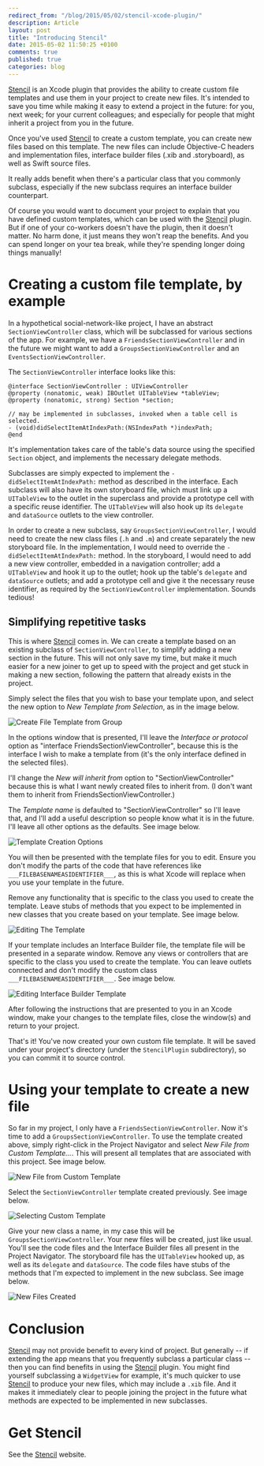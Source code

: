 ```yaml
---
redirect_from: "/blog/2015/05/02/stencil-xcode-plugin/"
description: Article
layout: post
title: "Introducing Stencil"
date: 2015-05-02 11:50:25 +0100
comments: true
published: true
categories: blog
---
```


[Stencil](/stencil-xcode-plugin/) is an Xcode plugin that provides the ability to create custom file templates and use them in your project to create new files. It's intended to save you time while making it easy to extend a project in the future: for you, next week; for your current colleagues; and especially for people that might inherit a project from you in the future.

Once you've used [Stencil](/stencil-xcode-plugin/) to create a custom template, you can create new files based on this template. The new files can include Objective-C headers and implementation files, interface builder files (.xib and .storyboard), as well as Swift source files.

It really adds benefit when there's a particular class that you commonly subclass, especially if the new subclass requires an interface builder counterpart.

Of course you would want to document your project to explain that you have defined custom templates, which can be used with the [Stencil](/stencil-xcode-plugin/) plugin. But if one of your co-workers doesn't have the plugin, then it doesn't matter. No harm done, it just means they won't reap the benefits. And you can spend longer on your tea break, while they're spending longer doing things manually!

<!-- More -->

# Creating a custom file template, by example

In a hypothetical social-network-like project, I have an abstract `SectionViewController` class, which will be subclassed for various sections of the app. For example, we have a `FriendsSectionViewController` and in the future we might want to add a `GroupsSectionViewController` and an `EventsSectionViewController`.

The `SectionViewController` interface looks like this:

```objc
@interface SectionViewController : UIViewController
@property (nonatomic, weak) IBOutlet UITableView *tableView;
@property (nonatomic, strong) Section *section;

// may be implemented in subclasses, invoked when a table cell is selected.
- (void)didSelectItemAtIndexPath:(NSIndexPath *)indexPath;
@end
```

It's implementation takes care of the table's data source using the specified `Section` object, and implements the necessary delegate methods.

Subclasses are simply expected to implement the `-didSelectItemAtIndexPath:` method as described in the interface. Each subclass will also have its own storyboard file, which must link up a `UITableView` to the outlet in the superclass and provide a prototype cell with a specific reuse identifier. The `UITableView` will also hook up its `delegate` and `dataSource` outlets to the view controller.

In order to create a new subclass, say `GroupsSectionViewController`, I would need to create the new class files (`.h` and `.m`) and create separately the new storyboard file. In the implementation, I would need to override the `-didSelectItemAtIndexPath:` method. In the storyboard, I would need to add a new view controller, embedded in a navigation controller; add a `UITableView` and hook it up to the outlet; hook up the table's `delegate` and `dataSource` outlets; and add a prototype cell and give it the necessary reuse identifier, as required by the `SectionViewController` implementation. Sounds tedious!

## Simplifying repetitive tasks

This is where [Stencil](/stencil-xcode-plugin/) comes in. We can create a template based on an existing subclass of `SectionViewController`, to simplify adding a new section in the future. This will not only save my time, but make it much easier for a new joiner to get up to speed with the project and get stuck in making a new section, following the pattern that already exists in the project.

Simply select the files that you wish to base your template upon, and select the new option to _New Template from Selection_, as in the image below.

<img src="/assets/images/stencil/create-new-template.jpg" align="center" alt="Create File Template from Group"/>

In the options window that is presented, I'll leave the _Interface or protocol_ option as "interface FriendsSectionViewController", because this is the interface I wish to make a template from (it's the only interface defined in the selected files).

I'll change the _New will inherit from_ option to "SectionViewController" because this is what I want newly created files to inherit from. (I don't want them to inherit from FriendsSectionViewController.)

The _Template name_ is defaulted to "SectionViewController" so I'll leave that, and I'll add a useful description so people know what it is in the future. I'll leave all other options as the defaults. See image below.

<img src="/assets/images/stencil/create-template-options.jpg" align="center" alt="Template Creation Options"/>

You will then be presented with the template files for you to edit. Ensure you don't modify the parts of the code that have references like `___FILEBASENAMEASIDENTIFIER___`, as this is what Xcode will replace when you use your template in the future.

Remove any functionality that is specific to the class you used to create the template. Leave stubs of methods that you expect to be implemented in new classes that you create based on your template. See image below.

<img src="/assets/images/stencil/editing-new-template.jpg" align="center" alt="Editing The Template"/>

If your template includes an Interface Builder file, the template file will be presented in a separate window. Remove any views or controllers that are specific to the class you used to create the template. You can leave outlets connected and don't modify the custom class `___FILEBASENAMEASIDENTIFIER___`. See image below.

<img src="/assets/images/stencil/editing-ui-template.jpg" align="center" alt="Editing Interface Builder Template"/>

After following the instructions that are presented to you in an Xcode window, make your changes to the template files, close the window(s) and return to your project.

That's it! You've now created your own custom file template. It will be saved under your project's directory (under the `StencilPlugin` subdirectory), so you can commit it to source control.

# Using your template to create a new file

So far in my project, I only have a `FriendsSectionViewController`. Now it's time to add a `GroupsSectionViewController`. To use the template created above, simply right-click in the Project Navigator and select _New File from Custom Template..._. This will present all templates that are associated with this project. See image below.

<img src="/images/stencil/new-from-template.jpg" align="center" alt="New File from Custom Template"/>

Select the `SectionViewController` template created previously. See image below.

<img src="/images/stencil/select-custom-template.jpg" align="center" alt="Selecting Custom Template"/>

Give your new class a name, in my case this will be `GroupsSectionViewController`. Your new files will be created, just like usual. You'll see the code files and the Interface Builder files all present in the Project Navigator. The storyboard file has the `UITableView` hooked up, as well as its `delegate` and `dataSource`. The code files have stubs of the methods that I'm expected to implement in the new subclass. See image below.

<img src="/images/stencil/new-files-created.jpg" align="center" alt="New Files Created"/>

# Conclusion

[Stencil](/stencil-xcode-plugin/) may not provide benefit to every kind of project. But generally -- if extending the app means that you frequently subclass a particular class -- then you can find benefits in using the [Stencil](/stencil-xcode-plugin/) plugin. You might find yourself subclassing a `WidgetView` for example, it's much quicker to use [Stencil](/stencil-xcode-plugin/) to produce your new files, which may include a `.xib` file. And it makes it immediately clear to people joining the project in the future what methods are expected to be implemented in new subclasses.

# Get Stencil

See the [Stencil](/stencil-xcode-plugin/) website.

